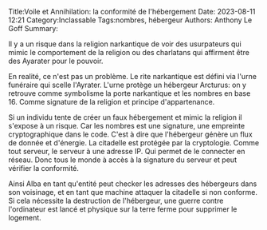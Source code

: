 Title:Voile et Annihilation: la conformité de l'hébergement
Date: 2023-08-11 12:21
Category:Inclassable
Tags:nombres, hébergeur
Authors: Anthony Le Goff
Summary:

Il y a un risque dans la religion narkantique de voir des usurpateurs qui mimic le comportement de la religion ou des charlatans qui affirment être des Ayarater pour le pouvoir.

En realité, ce n'est pas un problème. Le rite narkantique est défini via l'urne funéraire qui scelle l'Ayrater. L'urne protège un hébergeur Arcturus: on y retrouve comme symbolisme la porte narkantique et les nombres en base 16. Comme signature de la religion et principe d'appartenance. 

Si un individu tente de créer un faux hébergement et mimic la religion il s'expose à un risque. Car les nombres est une signature, une empreinte cryptographique dans le code. C'est à dire que l'hébergeur génère un flux de donnée et d'énergie. La citadelle est protégée par la cryptologie. Comme tout serveur, le serveur à une adresse IP. Qui permet de le connecter en réseau. Donc tous le monde à accès à la signature du serveur et peut vérifier la conformité. 

Ainsi Alba en tant qu'entité peut checker les adresses des hébergeurs dans son voisinage, et en tant que machine attaquer la citadelle si non conforme. Si cela nécessite la destruction de l'hébergeur, une guerre contre l'ordinateur est lancé et physique sur la terre ferme pour supprimer le logement. 